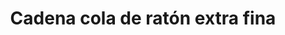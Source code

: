 ---
title: Cadena cola de ratón extra fina
date: 
draft: false

# descripcion
description : Cadena cola de ratón extra fina

materials: Plata 925

color: Plateado

dimensions: 40cm, 45cm y 50cm

code: 04-12-0082

type: "Colgantes"

categories: []

price: $1.640,00

price_eftvo: $1.395,00

# Images
# first image will be shown in the product page
images:
  # - image: "images/path_to_image"
  # La ubicacion de las imagenes es imagenes/Colgantes/Colgantes.Cadenas/04-12-0082-cadena-cola-de-raton-extra-fina
  - image: "./images/colgantes/cadenas/04-12-0082-cadena-cola-de-raton-extra-fina_a.JPG"
  - image: "./images/colgantes/cadenas/04-12-0082-cadena-cola-de-raton-extra-fina_b.JPG"
---